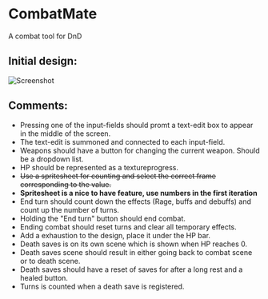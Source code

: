 # CombatMate
A combat tool for DnD

## Initial design:

![Screenshot](https://user-images.githubusercontent.com/19270689/52703285-4e722900-2f7e-11e9-8fc5-30e18cd2f50e.png)


## Comments:
- Pressing one of the input-fields should promt a text-edit box to appear in the middle of the screen.
- The text-edit is summoned and connected to each input-field.
- Weapons should have a button for changing the current weapon. Should be a dropdown list.
- HP should be represented as a textureprogress.
- ~~Use a spritesheet for counting and select the correct frame corresponding to the value.~~
- **Spritesheet is a nice to have feature, use numbers in the first iteration**
- End turn should count down the effects (Rage, buffs and debuffs) and count up the number of turns.
- Holding the "End turn" button should end combat.
- Ending combat should reset turns and clear all temporary effects.
- Add a exhaustion to the design, place it under the HP bar.
- Death saves is on its own scene which is shown when HP reaches 0.
- Death saves scene should result in either going back to combat scene or to death scene.
- Death saves should have a reset of saves for after a long rest and a healed button.
- Turns is counted when a death save is registered.
